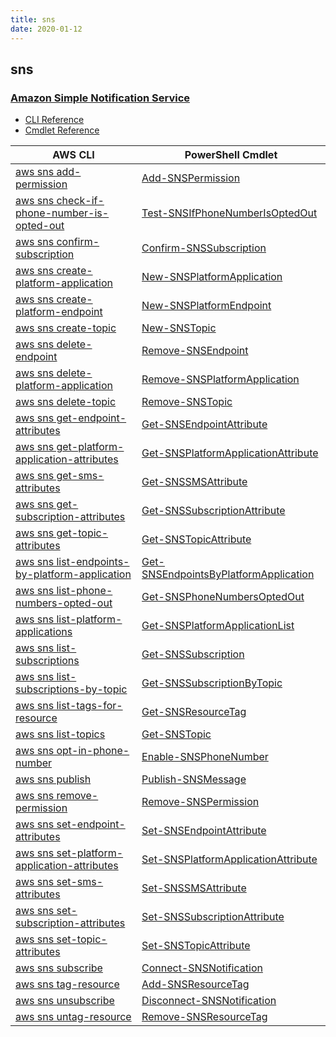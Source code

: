 ```yaml
---
title: sns
date: 2020-01-12
---
```


## sns

### [Amazon Simple Notification Service](https://aws.amazon.com/sns/)

* [CLI Reference](https://docs.aws.amazon.com/cli/latest/reference/sns/index.html)
* [Cmdlet Reference](https://docs.aws.amazon.com/powershell/latest/reference/items/Amazon_Simple_Notification_Service_cmdlets.html)

|AWS CLI|PowerShell Cmdlet|
|----|----|
|[aws sns add-permission](https://docs.aws.amazon.com/cli/latest/reference/sns/add-permission.html)|[Add-SNSPermission](https://docs.aws.amazon.com/powershell/latest/reference/items/Add-SNSPermission.html)|
|[aws sns check-if-phone-number-is-opted-out](https://docs.aws.amazon.com/cli/latest/reference/sns/check-if-phone-number-is-opted-out.html)|[Test-SNSIfPhoneNumberIsOptedOut](https://docs.aws.amazon.com/powershell/latest/reference/items/Test-SNSIfPhoneNumberIsOptedOut.html)|
|[aws sns confirm-subscription](https://docs.aws.amazon.com/cli/latest/reference/sns/confirm-subscription.html)|[Confirm-SNSSubscription](https://docs.aws.amazon.com/powershell/latest/reference/items/Confirm-SNSSubscription.html)|
|[aws sns create-platform-application](https://docs.aws.amazon.com/cli/latest/reference/sns/create-platform-application.html)|[New-SNSPlatformApplication](https://docs.aws.amazon.com/powershell/latest/reference/items/New-SNSPlatformApplication.html)|
|[aws sns create-platform-endpoint](https://docs.aws.amazon.com/cli/latest/reference/sns/create-platform-endpoint.html)|[New-SNSPlatformEndpoint](https://docs.aws.amazon.com/powershell/latest/reference/items/New-SNSPlatformEndpoint.html)|
|[aws sns create-topic](https://docs.aws.amazon.com/cli/latest/reference/sns/create-topic.html)|[New-SNSTopic](https://docs.aws.amazon.com/powershell/latest/reference/items/New-SNSTopic.html)|
|[aws sns delete-endpoint](https://docs.aws.amazon.com/cli/latest/reference/sns/delete-endpoint.html)|[Remove-SNSEndpoint](https://docs.aws.amazon.com/powershell/latest/reference/items/Remove-SNSEndpoint.html)|
|[aws sns delete-platform-application](https://docs.aws.amazon.com/cli/latest/reference/sns/delete-platform-application.html)|[Remove-SNSPlatformApplication](https://docs.aws.amazon.com/powershell/latest/reference/items/Remove-SNSPlatformApplication.html)|
|[aws sns delete-topic](https://docs.aws.amazon.com/cli/latest/reference/sns/delete-topic.html)|[Remove-SNSTopic](https://docs.aws.amazon.com/powershell/latest/reference/items/Remove-SNSTopic.html)|
|[aws sns get-endpoint-attributes](https://docs.aws.amazon.com/cli/latest/reference/sns/get-endpoint-attributes.html)|[Get-SNSEndpointAttribute](https://docs.aws.amazon.com/powershell/latest/reference/items/Get-SNSEndpointAttribute.html)|
|[aws sns get-platform-application-attributes](https://docs.aws.amazon.com/cli/latest/reference/sns/get-platform-application-attributes.html)|[Get-SNSPlatformApplicationAttribute](https://docs.aws.amazon.com/powershell/latest/reference/items/Get-SNSPlatformApplicationAttribute.html)|
|[aws sns get-sms-attributes](https://docs.aws.amazon.com/cli/latest/reference/sns/get-sms-attributes.html)|[Get-SNSSMSAttribute](https://docs.aws.amazon.com/powershell/latest/reference/items/Get-SNSSMSAttribute.html)|
|[aws sns get-subscription-attributes](https://docs.aws.amazon.com/cli/latest/reference/sns/get-subscription-attributes.html)|[Get-SNSSubscriptionAttribute](https://docs.aws.amazon.com/powershell/latest/reference/items/Get-SNSSubscriptionAttribute.html)|
|[aws sns get-topic-attributes](https://docs.aws.amazon.com/cli/latest/reference/sns/get-topic-attributes.html)|[Get-SNSTopicAttribute](https://docs.aws.amazon.com/powershell/latest/reference/items/Get-SNSTopicAttribute.html)|
|[aws sns list-endpoints-by-platform-application](https://docs.aws.amazon.com/cli/latest/reference/sns/list-endpoints-by-platform-application.html)|[Get-SNSEndpointsByPlatformApplication](https://docs.aws.amazon.com/powershell/latest/reference/items/Get-SNSEndpointsByPlatformApplication.html)|
|[aws sns list-phone-numbers-opted-out](https://docs.aws.amazon.com/cli/latest/reference/sns/list-phone-numbers-opted-out.html)|[Get-SNSPhoneNumbersOptedOut](https://docs.aws.amazon.com/powershell/latest/reference/items/Get-SNSPhoneNumbersOptedOut.html)|
|[aws sns list-platform-applications](https://docs.aws.amazon.com/cli/latest/reference/sns/list-platform-applications.html)|[Get-SNSPlatformApplicationList](https://docs.aws.amazon.com/powershell/latest/reference/items/Get-SNSPlatformApplicationList.html)|
|[aws sns list-subscriptions](https://docs.aws.amazon.com/cli/latest/reference/sns/list-subscriptions.html)|[Get-SNSSubscription](https://docs.aws.amazon.com/powershell/latest/reference/items/Get-SNSSubscription.html)|
|[aws sns list-subscriptions-by-topic](https://docs.aws.amazon.com/cli/latest/reference/sns/list-subscriptions-by-topic.html)|[Get-SNSSubscriptionByTopic](https://docs.aws.amazon.com/powershell/latest/reference/items/Get-SNSSubscriptionByTopic.html)|
|[aws sns list-tags-for-resource](https://docs.aws.amazon.com/cli/latest/reference/sns/list-tags-for-resource.html)|[Get-SNSResourceTag](https://docs.aws.amazon.com/powershell/latest/reference/items/Get-SNSResourceTag.html)|
|[aws sns list-topics](https://docs.aws.amazon.com/cli/latest/reference/sns/list-topics.html)|[Get-SNSTopic](https://docs.aws.amazon.com/powershell/latest/reference/items/Get-SNSTopic.html)|
|[aws sns opt-in-phone-number](https://docs.aws.amazon.com/cli/latest/reference/sns/opt-in-phone-number.html)|[Enable-SNSPhoneNumber](https://docs.aws.amazon.com/powershell/latest/reference/items/Enable-SNSPhoneNumber.html)|
|[aws sns publish](https://docs.aws.amazon.com/cli/latest/reference/sns/publish.html)|[Publish-SNSMessage](https://docs.aws.amazon.com/powershell/latest/reference/items/Publish-SNSMessage.html)|
|[aws sns remove-permission](https://docs.aws.amazon.com/cli/latest/reference/sns/remove-permission.html)|[Remove-SNSPermission](https://docs.aws.amazon.com/powershell/latest/reference/items/Remove-SNSPermission.html)|
|[aws sns set-endpoint-attributes](https://docs.aws.amazon.com/cli/latest/reference/sns/set-endpoint-attributes.html)|[Set-SNSEndpointAttribute](https://docs.aws.amazon.com/powershell/latest/reference/items/Set-SNSEndpointAttribute.html)|
|[aws sns set-platform-application-attributes](https://docs.aws.amazon.com/cli/latest/reference/sns/set-platform-application-attributes.html)|[Set-SNSPlatformApplicationAttribute](https://docs.aws.amazon.com/powershell/latest/reference/items/Set-SNSPlatformApplicationAttribute.html)|
|[aws sns set-sms-attributes](https://docs.aws.amazon.com/cli/latest/reference/sns/set-sms-attributes.html)|[Set-SNSSMSAttribute](https://docs.aws.amazon.com/powershell/latest/reference/items/Set-SNSSMSAttribute.html)|
|[aws sns set-subscription-attributes](https://docs.aws.amazon.com/cli/latest/reference/sns/set-subscription-attributes.html)|[Set-SNSSubscriptionAttribute](https://docs.aws.amazon.com/powershell/latest/reference/items/Set-SNSSubscriptionAttribute.html)|
|[aws sns set-topic-attributes](https://docs.aws.amazon.com/cli/latest/reference/sns/set-topic-attributes.html)|[Set-SNSTopicAttribute](https://docs.aws.amazon.com/powershell/latest/reference/items/Set-SNSTopicAttribute.html)|
|[aws sns subscribe](https://docs.aws.amazon.com/cli/latest/reference/sns/subscribe.html)|[Connect-SNSNotification](https://docs.aws.amazon.com/powershell/latest/reference/items/Connect-SNSNotification.html)|
|[aws sns tag-resource](https://docs.aws.amazon.com/cli/latest/reference/sns/tag-resource.html)|[Add-SNSResourceTag](https://docs.aws.amazon.com/powershell/latest/reference/items/Add-SNSResourceTag.html)|
|[aws sns unsubscribe](https://docs.aws.amazon.com/cli/latest/reference/sns/unsubscribe.html)|[Disconnect-SNSNotification](https://docs.aws.amazon.com/powershell/latest/reference/items/Disconnect-SNSNotification.html)|
|[aws sns untag-resource](https://docs.aws.amazon.com/cli/latest/reference/sns/untag-resource.html)|[Remove-SNSResourceTag](https://docs.aws.amazon.com/powershell/latest/reference/items/Remove-SNSResourceTag.html)|


